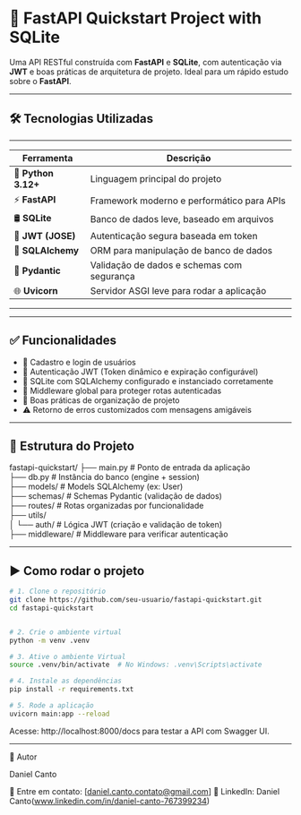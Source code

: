 # 🚀 FastAPI Quickstart Project with SQLite

Uma API RESTful construída com **FastAPI** e **SQLite**, com autenticação via **JWT** e boas práticas de arquitetura de projeto. 
Ideal para um rápido estudo sobre o **FastAPI**.

---

## 🛠️ Tecnologias Utilizadas

-------------------------------------------------------------------------
| Ferramenta            | Descrição                                     |
|-----------------------|-----------------------------------------------|
| 🐍 **Python 3.12+**   | Linguagem principal do projeto                |
| ⚡ **FastAPI**         | Framework moderno e performático para APIs    |
| 🛢️ **SQLite**         | Banco de dados leve, baseado em arquivos      |
| 🔐 **JWT (JOSE)**     | Autenticação segura baseada em token          |
| 🧰 **SQLAlchemy**     | ORM para manipulação de banco de dados        |
| 🧪 **Pydantic**       | Validação de dados e schemas com segurança    |
| 🌐 **Uvicorn**        | Servidor ASGI leve para rodar a aplicação     |
-------------------------------------------------------------------------

---

## ✅ Funcionalidades

- 📌 Cadastro e login de usuários
- 🔐 Autenticação JWT (Token dinâmico e expiração configurável)
- 🧱 SQLite com SQLAlchemy configurado e instanciado corretamente
- 🧼 Middleware global para proteger rotas autenticadas
- 🎯 Boas práticas de organização de projeto
- ⚠️ Retorno de erros customizados com mensagens amigáveis

---

## 📁 Estrutura do Projeto
fastapi-quickstart/
├── main.py # Ponto de entrada da aplicação <br>
├── db.py # Instância do banco (engine + session) <br>
├── models/ # Models SQLAlchemy (ex: User) <br>
├── schemas/ # Schemas Pydantic (validação de dados) <br>
├── routes/ # Rotas organizadas por funcionalidade <br>
├── utils/ <br>
│ └── auth/ # Lógica JWT (criação e validação de token) <br>
├── middleware/ # Middleware para verificar autenticação <br>

---

## ▶️ Como rodar o projeto

```bash
# 1. Clone o repositório
git clone https://github.com/seu-usuario/fastapi-quickstart.git
cd fastapi-quickstart


# 2. Crie o ambiente virtual
python -m venv .venv

# 3. Ative o ambiente Virtual
source .venv/bin/activate  # No Windows: .venv\Scripts\activate

# 4. Instale as dependências
pip install -r requirements.txt

# 5. Rode a aplicação
uvicorn main:app --reload
```

Acesse: http://localhost:8000/docs para testar a API com Swagger UI.

---

🙌 Autor

Daniel Canto

📧 Entre em contato: [daniel.canto.contato@gmail.com]
💼 LinkedIn: Daniel Canto(www.linkedin.com/in/daniel-canto-767399234)